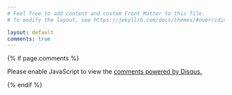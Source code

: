 ```yaml
---
# Feel free to add content and custom Front Matter to this file.
# To modify the layout, see https://jekyllrb.com/docs/themes/#overriding-theme-defaults

layout: default
comments: true
---
```


{% if page.comments %}
<div id="disqus_thread"></div>
<script>

/**
*  RECOMMENDED CONFIGURATION VARIABLES: EDIT AND UNCOMMENT THE SECTION BELOW TO INSERT DYNAMIC VALUES FROM YOUR PLATFORM OR CMS.
*  LEARN WHY DEFINING THESE VARIABLES IS IMPORTANT: https://disqus.com/admin/universalcode/#configuration-variables*/

var disqus_config = function () {
this.page.url = 'https://mathemaphysics.github.io';  // Replace PAGE_URL with your page's canonical URL variable
this.page.identifier = 'graphomaniahome'; // Replace PAGE_IDENTIFIER with your page's unique identifier variable
this.page.title = 'Graphomania Home';
};

(function() { // DON'T EDIT BELOW THIS LINE
var d = document, s = d.createElement('script');
s.src = 'https://graphomania.disqus.com/embed.js';
s.setAttribute('data-timestamp', +new Date());
(d.head || d.body).appendChild(s);
})();
</script>
<noscript>Please enable JavaScript to view the <a href="https://disqus.com/?ref_noscript">comments powered by Disqus.</a></noscript>
                            
<script id="dsq-count-scr" src="//graphomania.disqus.com/count.js" async></script>
{% endif %}

